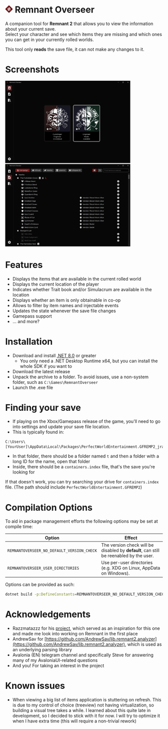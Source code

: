 # <img src="RemnantOverseer/Assets/.github/icon-gh.png" width="24"> Remnant Overseer

A companion tool for **Remnant 2** that allows you to view the information about your current save.<br/>
Select your character and see which items they are missing and which ones you can get in your currently rolled worlds.

This tool only **reads** the save file, it can not make any changes to it.

# Screenshots
<p float="left">
  <img src="RemnantOverseer/Assets/.github/character-view.png" width="400" />
  <img src="RemnantOverseer/Assets/.github/world-view.png" width="400" />
</p>

# Features
- Displays the items that are available in the current rolled world
- Displays the current location of the player
- Indicates whether Trait book and/or Simulacrum are available in the location
- Displays whether an item is only obtainable in co-op
- Allows to filter by item names and injectable events
- Updates the state whenever the save file changes
- Gamepass support
- ... and more?

# Installation
- Download and install [.NET 8.0](https://dotnet.microsoft.com/en-us/download/dotnet/8.0) or greater
  - You only need a .NET Desktop Runtime x64, but you can install the whole SDK if you want to
- Download the latest release
- Unpack the archive to a folder. To avoid issues, use a non-system folder, such as `C:\Games\RemnantOverseer`
- Launch the .exe file

# Finding your save
- If playing on the Xbox/Gamepass release of the game, you'll need to go into settings and update your save file location.
- This is typically found in:
```
C:\Users\[YourUser]\AppData\Local\Packages\PerfectWorldEntertainment.GFREMP2_jrajkyc4tsa6w\SystemAppData\wgs
```
- In that folder, there should be a folder named `t` and then a folder with a long ID for the name, open that folder
- Inside, there should be a `containers.index` file, that's the save you're looking for

If that doesn't work, you can try searching your drive for `containers.index` file. (The path should include `PerfectWorldEntertainment.GFREMP2`)

# Compilation Options

To aid in package management efforts the following options may be set at compile time:

| Option                                     | Effect                                                                                 |
|--------------------------------------------|----------------------------------------------------------------------------------------|
| `REMNANTOVERSEER_NO_DEFAULT_VERSION_CHECK` | The version check will be disabled by **default**, can still be reenabled by the user. |
| `REMNANTOVERSEER_USER_DIRECTORIES`         | Use per-user directories (e.g. XDG on Linux, AppData on Windows).                      |

Options can be provided as such:

```bash
dotnet build -p:DefineConstants=REMNANTOVERSEER_NO_DEFAULT_VERSION_CHECK
```

# Acknowledgements
- Razzmatazzz for his [project](https://github.com/Razzmatazzz/RemnantSaveGuardian), which served as an inspiration for this one and made me look into working on Remnant in the first place
- AndrewSav for [https://github.com/AndrewSav/lib.remnant2.analyzer](https://github.com/AndrewSav/lib.remnant2.analyzer), which is used as an underlying parsing library
- Avalonia (EN) telegram channel and specifically Steve for answering many of my AvaloniaUI-related questions
- And you! For taking an interest in the project

# Known issues
- When viewing a big list of items application is stuttering on refresh. This is due to my control of choice (treeview) not having virtualization, so building a visual tree takes a while. I learned about this quite late in development, so I decided to stick with it for now. I will try to optimize it when I have extra time (this will require a non-trivial rework)

